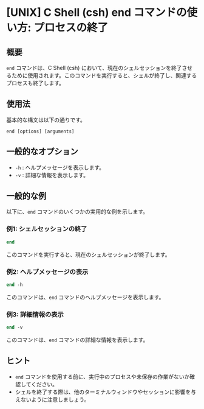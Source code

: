 # [UNIX] C Shell (csh) end コマンドの使い方: プロセスの終了

## 概要
`end` コマンドは、C Shell (csh) において、現在のシェルセッションを終了させるために使用されます。このコマンドを実行すると、シェルが終了し、関連するプロセスも終了します。

## 使用法
基本的な構文は以下の通りです。

```
end [options] [arguments]
```

## 一般的なオプション
- `-h` : ヘルプメッセージを表示します。
- `-v` : 詳細な情報を表示します。

## 一般的な例
以下に、`end` コマンドのいくつかの実用的な例を示します。

### 例1: シェルセッションの終了
```csh
end
```
このコマンドを実行すると、現在のシェルセッションが終了します。

### 例2: ヘルプメッセージの表示
```csh
end -h
```
このコマンドは、`end` コマンドのヘルプメッセージを表示します。

### 例3: 詳細情報の表示
```csh
end -v
```
このコマンドは、`end` コマンドの詳細な情報を表示します。

## ヒント
- `end` コマンドを使用する前に、実行中のプロセスや未保存の作業がないか確認してください。
- シェルを終了する際は、他のターミナルウィンドウやセッションに影響を与えないように注意しましょう。